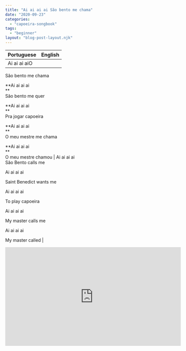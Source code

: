 ```yaml
---
title: "Ai ai ai ai São bento me chama"
date: "2020-09-23"
categories: 
  - "capoeira-songbook"
tags: 
  - "beginner"
layout: "blog-post-layout.njk"
---
```


| Portuguese | English |
| --- | --- |
| Ai ai ai aiO  
São bento me chama  
  
**Ai ai ai ai  
**  
São bento me quer  
  
**Ai ai ai ai  
**  
Pra jogar capoeira  
  
**Ai ai ai ai  
**  
O meu mestre me chama  
  
**Ai ai ai ai  
**  
O meu mestre chamou | Ai ai ai ai  
São Bento calls me  
  
Ai ai ai ai  
  
Saint Benedict wants me  
  
Ai ai ai ai  
  
To play capoeira  
  
Ai ai ai ai  
  
My master calls me  
  
Ai ai ai ai  
  
My master called |

<iframe width="560" height="315" src="https://www.youtube.com/embed/gkAndJPnhy4" title="YouTube video player" frameborder="0" allow="accelerometer; autoplay; clipboard-write; encrypted-media; gyroscope; picture-in-picture" allowfullscreen></iframe>

